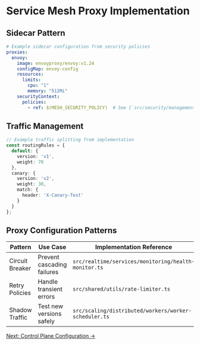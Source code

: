 # Service Mesh Proxy Implementation

## Sidecar Pattern
```yaml
# Example sidecar configuration from security policies
proxies:
  envoy:
    image: envoyproxy/envoy:v1.24
    configMap: envoy-config
    resources:
      limits:
        cpu: "1"
        memory: "512Mi"
    securityContext:
      policies: 
        - ref: $(MESH_SECURITY_POLICY)  # See [`src/security/management/configuration/security-config.ts`](../../src/security/management/configuration/security-config.ts)
```

## Traffic Management
```ts
// Example traffic splitting from implementation
const routingRules = {
  default: {
    version: 'v1',
    weight: 70
  },
  canary: {
    version: 'v2', 
    weight: 30,
    match: {
      header: 'X-Canary-Test'
    }
  }
};
```

## Proxy Configuration Patterns
| Pattern          | Use Case                          | Implementation Reference               |
|------------------|-----------------------------------|----------------------------------------|
| Circuit Breaker  | Prevent cascading failures        | `src/realtime/services/monitoring/health-monitor.ts` |
| Retry Policies   | Handle transient errors           | `src/shared/utils/rate-limiter.ts`     |
| Shadow Traffic   | Test new versions safely          | `src/scaling/distributed/workers/worker-scheduler.ts` |

[Next: Control Plane Configuration →](./control-guide.md)